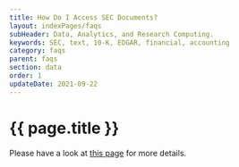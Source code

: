 ```yaml
---
title: How Do I Access SEC Documents?
layout: indexPages/faqs
subHeader: Data, Analytics, and Research Computing.
keywords: SEC, text, 10-K, EDGAR, financial, accounting
category: faqs
parent: faqs
section: data
order: 1
updateDate: 2021-09-22
---
```


# {{ page.title }}

Please have a look at [this page](/topicGuides/EDGARmirror.html) for more details.